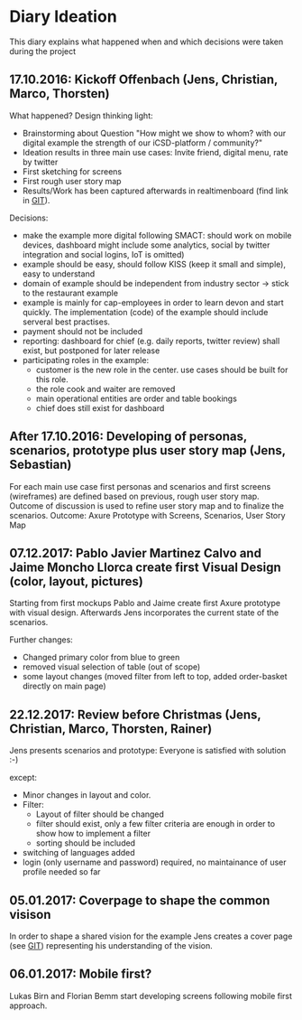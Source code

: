 
# Diary Ideation

This diary explains what happened when and which decisions were taken during the project

## 17.10.2016: Kickoff Offenbach (Jens, Christian, Marco, Thorsten)

What happened?
Design thinking light:
- Brainstorming about Question "How might we show to whom? with our digital example the strength of our iCSD-platform / community?"
- Ideation results in three main use cases: Invite friend, digital menu, rate by twitter
- First sketching for screens
- First rough user story map
- Results/Work has been captured afterwards in realtimenboard (find link in [GIT]).

Decisions:
 - make the example more digital following SMACT: should work on mobile devices, dashboard might include some analytics, social by twitter integration and social logins, IoT is omitted)
 - example should be easy, should follow KISS (keep it small and simple), easy to understand
 - domain of example should be independent from industry sector -> stick to the restaurant example
 - example is mainly for cap-employees in order to learn devon and start quickly. The implementation (code) of the example should include serveral best practises.
 - payment should not be included
 - reporting: dashboard for chief (e.g. daily reports, twitter review) shall exist, but postponed for later release
 - participating roles in the example:
   - customer is the new role in the center. use cases should be built for this role.
   - the role cook and waiter are removed
   - main operational entities are order and table bookings
   - chief does still exist for dashboard

## After 17.10.2016: Developing of personas, scenarios, prototype plus user story map (Jens, Sebastian)
For each main use case first personas and scenarios and first screens (wireframes) are defined based on previous, rough user story map. Outcome of discussion is used to refine user story map and to finalize the scenarios.
Outcome: Axure Prototype with Screens, Scenarios, User Story Map

## 07.12.2017: Pablo Javier Martinez Calvo and Jaime Moncho Llorca create first Visual Design (color, layout, pictures)

Starting from first mockups Pablo and Jaime create first Axure prototype with visual design. Afterwards Jens incorporates the current state of the scenarios.

Further changes:  
- Changed primary color from blue to green
- removed visual selection of table (out of scope)
- some layout changes (moved filter from left to top, added order-basket directly on main page)

## 22.12.2017: Review before Christmas (Jens, Christian, Marco, Thorsten, Rainer)

Jens presents scenarios and prototype: Everyone is satisfied with solution :-)

except:

- Minor changes in layout and color.
- Filter:
  - Layout of filter should be changed
  - filter should exist, only a few filter criteria are enough in order to show how to implement a filter
  - sorting should be included
- switching of languages added
- login (only username and password) required, no maintainance of user profile needed so far


## 05.01.2017: Coverpage to shape the common visison
In order to shape a shared vision for the example Jens creates a cover page (see [GIT]) representing his understanding of the vision.

## 06.01.2017: Mobile first?
Lukas Birn and Florian Bemm start developing screens following mobile first approach.


[GIT]: https://github.com/devonfw/devon-methodology/tree/master/ideation/MyThaiStar
